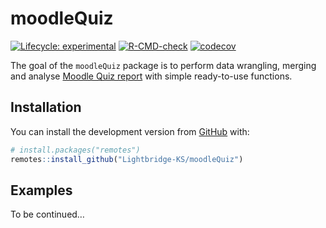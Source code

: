 
<!-- README.md is generated from README.Rmd. Please edit that file -->

# moodleQuiz

<!-- badges: start -->

[![Lifecycle:
experimental](https://img.shields.io/badge/lifecycle-experimental-orange.svg)](https://lifecycle.r-lib.org/articles/stages.html#experimental)
[![R-CMD-check](https://github.com/Lightbridge-AI/moodleQuiz/actions/workflows/R-CMD-check.yaml/badge.svg)](https://github.com/Lightbridge-AI/moodleQuiz/actions/workflows/R-CMD-check.yaml)
[![codecov](https://codecov.io/gh/Lightbridge-KS/moodleQuiz/branch/main/graph/badge.svg?token=S8SD1X5PA0)](https://codecov.io/gh/Lightbridge-KS/moodleQuiz)
<!-- badges: end -->

The goal of the `moodleQuiz` package is to perform data wrangling,
merging and analyse [Moodle Quiz
report](https://docs.moodle.org/311/en/Quiz_reports) with simple
ready-to-use functions.

## Installation

You can install the development version from
[GitHub](https://github.com/) with:

``` r
# install.packages("remotes")
remotes::install_github("Lightbridge-KS/moodleQuiz")
```

## Examples

To be continued…
